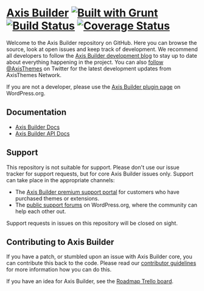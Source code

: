 # [Axis Builder](http://axisthemes.com/axis-builder/) [![Built with Grunt](https://cdn.gruntjs.com/builtwith.png)](http://gruntjs.com/) [![Build Status](https://travis-ci.org/axisthemes/axis-builder.svg?branch=master)](https://travis-ci.org/axisthemes/axis-builder) [![Coverage Status](https://img.shields.io/coveralls/axisthemes/axis-builder.svg)](https://coveralls.io/r/axisthemes/axis-builder)

Welcome to the Axis Builder repository on GitHub. Here you can browse the source, look at open issues and keep track of development. We recommend all developers to follow the [Axis Builder development blog](http://dev.axisthemes.com/axis-builder/) to stay up to date about everything happening in the project. You can also [follow @AxisThemes](https://twitter.com/AxisThemes) on Twitter for the latest development updates from AxisThemes Network.

If you are not a developer, please use the [Axis Builder plugin page](http://wordpress.org/plugins/axis-builder/) on WordPress.org.

## Documentation
* [Axis Builder Docs](http://docs.axisthemes.com/documentation/plugins/axis-builder/)
* [Axis Builder API Docs](http://docs.axisthemes.com/apidocs/axis-builder/)

## Support
This repository is not suitable for support. Please don't use our issue tracker for support requests, but for core Axis Builder issues only. Support can take place in the appropriate channels:

* The [Axis Builder premium support portal](http://support.axisthemes.com/) for customers who have purchased themes or extensions.
* The [public support forums](http://wordpress.org/support/plugin/axis-builder) on WordPress.org, where the community can help each other out.

Support requests in issues on this repository will be closed on sight.

## Contributing to Axis Builder
If you have a patch, or stumbled upon an issue with Axis Builder core, you can contribute this back to the code. Please read our [contributor guidelines](https://github.com/axisthemes/axis-builder/blob/master/CONTRIBUTING.md) for more information how you can do this.

If you have an idea for Axis Builder, see the [Roadmap Trello board](https://trello.com/b/BKBldPPv/axis-builder-roadmap).
